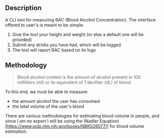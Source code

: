 ## Description

A CLI tool for measuring BAC (Blood Alcohol Concentration).
The interface offered to user's is meant to be simple. 

1. Give the tool your height and weight (or else a default one will be provided)
2. Submit any drinks you have had, which will be logged
3. The tool will report BAC based on its logs

## Methodology

> Blood alcohol content is the amount of alcohol present in 100 milliliters (ml) or its equivalent of 1 deciliter (dL) of blood.

To this end, we must be able to measure:

- the amount alcohol the user has consumed
- the total volume of the user's blood

There are various methodologies for estimating blood volume in people, and since I am no expert I will be using the (Nadler Equation)[https://www.ncbi.nlm.nih.gov/books/NBK526077/] for blood volume estimation.
